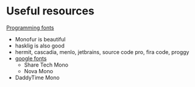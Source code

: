 # Useful resources
[Programming fonts](https://github.com/ProgrammingFonts/ProgrammingFonts)

+ Monofur is beautiful
+ hasklig is also good
+ hermit, cascadia, menlo, jetbrains, source code pro, fira code, proggy
+ [google fonts](https://fonts.google.com/)
  + Share Tech Mono
  + Nova Mono
+ DaddyTime Mono
